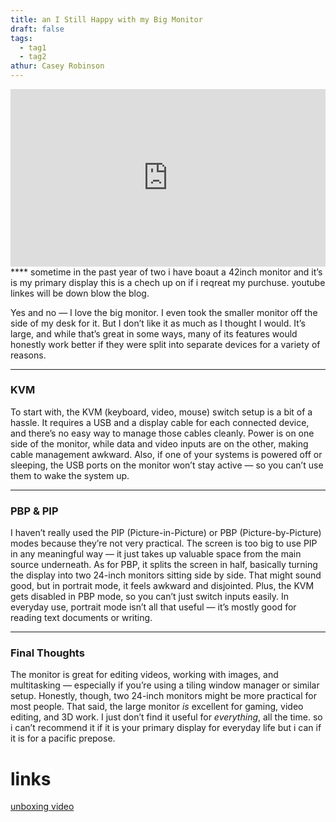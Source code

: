 ```yaml
---
title: an I Still Happy with my Big Monitor
draft: false
tags:
  - tag1
  - tag2
athur: Casey Robinson
---
```

<div style="position:relative; padding-bottom:56.25%; height:0; overflow:hidden;">
  <iframe src="https://www.youtube.com/embed/VIDEO_ID"
      style="position:absolute; top:0; left:0; width:100%; height:100%; border:0;"
      allowfullscreen>
  </iframe>
</div>
****
sometime in the past year of two i have boaut a 42inch monitor and it’s is my primary display this is a chech up on if i reqreat my purchuse. youtube linkes will be down blow the blog.

Yes and no — I love the big monitor. I even took the smaller monitor off the side of my desk for it. But I don’t like it as much as I thought I would. It’s large, and while that’s great in some ways, many of its features would honestly work better if they were split into separate devices for a variety of reasons.

---

### KVM

To start with, the KVM (keyboard, video, mouse) switch setup is a bit of a hassle. It requires a USB and a display cable for each connected device, and there’s no easy way to manage those cables cleanly. Power is on one side of the monitor, while data and video inputs are on the other, making cable management awkward. Also, if one of your systems is powered off or sleeping, the USB ports on the monitor won’t stay active — so you can’t use them to wake the system up.

---

### PBP & PIP

I haven’t really used the PIP (Picture-in-Picture) or PBP (Picture-by-Picture) modes because they’re not very practical. The screen is too big to use PIP in any meaningful way — it just takes up valuable space from the main source underneath. As for PBP, it splits the screen in half, basically turning the display into two 24-inch monitors sitting side by side. That might sound good, but in portrait mode, it feels awkward and disjointed. Plus, the KVM gets disabled in PBP mode, so you can’t just switch inputs easily. In everyday use, portrait mode isn’t all that useful — it’s mostly good for reading text documents or writing.

---

### Final Thoughts

The monitor is great for editing videos, working with images, and multitasking — especially if you’re using a tiling window manager or similar setup. Honestly, though, two 24-inch monitors might be more practical for most people. That said, the large monitor _is_ excellent for gaming, video editing, and 3D work. I just don’t find it useful for _everything_, all the time. so i can’t recommend it if it is your primary display for everyday life but i can if it is for a pacific prepose.

# links

[unboxing video](https://www.youtube.com/watch?v=95V3vZH0HHU)